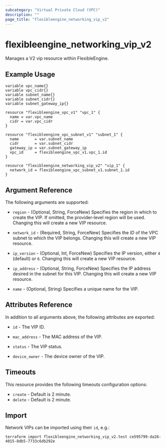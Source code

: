 ```yaml
---
subcategory: "Virtual Private Cloud (VPC)"
description: ""
page_title: "flexibleengine_networking_vip_v2"
---
```


# flexibleengine_networking_vip_v2

Manages a V2 vip resource within FlexibleEngine.

## Example Usage

```hcl
variable vpc_name{}
variable vpc_cidr{}
variable subnet_name{}
variable subnet_cidr{}
variable subnet_gateway_ip{}

resource "flexibleengine_vpc_v1" "vpc_1" {
  name = var.vpc_name
  cidr = var.vpc_cidr
}

resource "flexibleengine_vpc_subnet_v1" "subnet_1" {
  name       = var.subnet_name
  cidr       = var.subnet_cidr
  gateway_ip = var.subnet_gateway_ip
  vpc_id     = flexibleengine_vpc_v1.vpc_1.id
}

resource "flexibleengine_networking_vip_v2" "vip_1" {
  network_id = flexibleengine_vpc_subnet_v1.subnet_1.id
}
```

## Argument Reference

The following arguments are supported:

* `region` - (Optional, String, ForceNew) Specifies the region in which to create the VIP.
  If omitted, the provider-level region will be used. Changing this will create a new VIP resource.

* `network_id` - (Required, String, ForceNew) Specifies the *ID* of the VPC subnet to which the VIP belongs.
  Changing this will create a new VIP resource.

* `ip_version` - (Optional, Int, ForceNew) Specifies the IP version, either `4` (default) or `6`.
  Changing this will create a new VIP resource.

* `ip_address` - (Optional, String, ForceNew) Specifies the IP address desired in the subnet for this VIP.
  Changing this will create a new VIP resource.

* `name` - (Optional, String) Specifies a unique name for the VIP.

## Attributes Reference

In addition to all arguments above, the following attributes are exported:

* `id` - The VIP ID.

* `mac_address` - The MAC address of the VIP.

* `status` - The VIP status.

* `device_owner` - The device owner of the VIP.

## Timeouts

This resource provides the following timeouts configuration options:

* `create` - Default is 2 minute.
* `delete` - Default is 2 minute.

## Import

Network VIPs can be imported using their `id`, e.g.:

```shell
terraform import flexibleengine_networking_vip_v2.test ce595799-da26-4015-8db5-7733c6db292e
```
